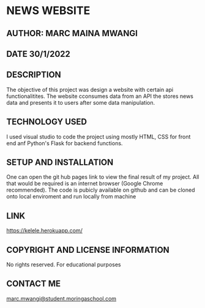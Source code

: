 # NEWS WEBSITE
## AUTHOR: MARC MAINA MWANGI
## DATE 30/1/2022

## DESCRIPTION
The objective of this project was design a website with certain api functionalitites. The website cconsumes data from an API the stores news data and presents it to users after some data manipulation.

## TECHNOLOGY USED
I used visual studio to code the project using mostly HTML, CSS for front end anf Python's Flask for backend functions.

## SETUP AND INSTALLATION
One can open the git hub pages link to view the final result of my project. All that would be required is an internet browser (Google Chrome recommended). The code is pubicly available on github and can be cloned onto local enviroment and run locally from machine

## LINK
https://kelele.herokuapp.com/

## COPYRIGHT AND LICENSE INFORMATION
No rights reserved. For educational purposes

## CONTACT ME
marc.mwangi@student.moringaschool.com